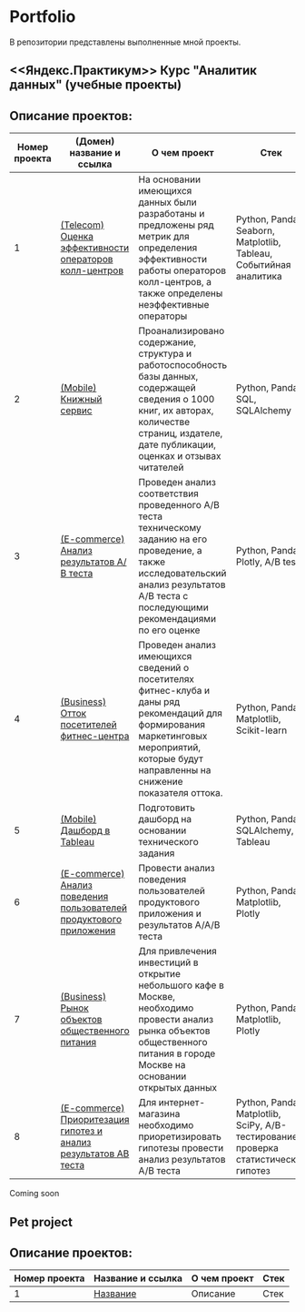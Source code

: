 # Portfolio

В репозитории представлены выполненные мной проекты.


## <<Яндекс.Практикум>> Курс "Аналитик данных" (учебные проекты)
## Описание проектов:
| Номер проекта | (Домен) название и ссылка | О чем проект                                                     | Стек                |
|---------------|-------------------|------------------------------------------------------------------|---------------------|
|1              |[(Telecom) Оценка эффективности операторов колл-центров](https://github.com/zlat1109/Portfolio/tree/main/%D0%9E%D1%86%D0%B5%D0%BD%D0%BA%D0%B0%20%D1%8D%D1%84%D1%84%D0%B5%D0%BA%D1%82%D0%B8%D0%B2%D0%BD%D0%BE%D1%81%D1%82%D0%B8%20%D0%BE%D0%BF%D0%B5%D1%80%D0%B0%D1%82%D0%BE%D1%80%D0%BE%D0%B2%20%D0%BA%D0%BE%D0%BB%D0%BB-%D1%86%D0%B5%D0%BD%D1%82%D1%80%D0%BE%D0%B2)|На основании имеющихся данных были разработаны и предложены ряд метрик для определения эффективности работы операторов колл-центров, а также определены неэффективные операторы|Python, Pandas, Seaborn, Matplotlib, Tableau, Событийная аналитика|
|2              |[(Mobile) Книжный сервис](https://github.com/zlat1109/Portfolio/tree/main/%D0%9A%D0%BD%D0%B8%D0%B6%D0%BD%D1%8B%D0%B9%20%D1%81%D0%B5%D1%80%D0%B2%D0%B8%D1%81)|Проанализировано содержание, структура и работоспособность базы данных, содержащей сведения о 1000 книг, их авторах, количестве страниц, издателе, дате публикации, оценках и отзывах читателей|Python, Pandas, SQL, SQLAlchemy|
|3              |[(E-commerce) Анализ результатов А/В теста](https://github.com/zlat1109/Portfolio/tree/main/%D0%90%D0%BD%D0%B0%D0%BB%D0%B8%D0%B7%20%D1%80%D0%B5%D0%B7%D1%83%D0%BB%D1%8C%D1%82%D0%B0%D1%82%D0%BE%D0%B2%20%D0%90%D0%92%20%D1%82%D0%B5%D1%81%D1%82%D0%B0)| Проведен анализ соответствия проведенного A/B теста техническому заданию на его проведение, а также исследовательский анализ результатов A/B теста с последующими рекомендациями по его оценке| Python, Pandas, Plotly, A/B tests|
|4              |[(Business) Отток посетителей фитнес-центра](https://github.com/zlat1109/Portfolio/tree/main/%D0%9E%D1%82%D1%82%D0%BE%D0%BA%20%D0%BF%D0%BE%D1%81%D0%B5%D1%82%D0%B8%D1%82%D0%B5%D0%BB%D0%B5%D0%B9%20%D1%84%D0%B8%D1%82%D0%BD%D0%B5%D1%81-%D1%86%D0%B5%D0%BD%D1%82%D1%80%D0%B0)| Проведен анализ имеющихся сведений о посетителях фитнес-клуба и даны ряд рекомендаций для формирования маркетинговых мероприятий, которые будут направленны на снижение показателя оттока.| Python, Pandas, Matplotlib, Scikit-learn|
|5              |[(Mobile) Дашборд в Tableau](https://github.com/zlat1109/Portfolio/tree/main/%D0%94%D0%B0%D1%88%D0%B1%D0%BE%D1%80%D0%B4%20%D0%B2%20Tableau)| Подготовить дашборд на основании технического задания| Python, Pandas, SQLAlchemy, Tableau|
|6              |[(E-commerce) Анализ поведения пользователей продуктового приложения](https://github.com/zlat1109/Portfolio/tree/main/%D0%90%D0%BD%D0%B0%D0%BB%D0%B8%D0%B7%20%D0%BF%D0%BE%D0%B2%D0%B5%D0%B4%D0%B5%D0%BD%D0%B8%D1%8F%20%D0%BF%D0%BE%D0%BB%D1%8C%D0%B7%D0%BE%D0%B2%D0%B0%D1%82%D0%B5%D0%BB%D0%B5%D0%B9%20%D0%BF%D1%80%D0%BE%D0%B4%D1%83%D0%BA%D1%82%D0%BE%D0%B2%D0%BE%D0%B3%D0%BE%20%D0%BF%D1%80%D0%B8%D0%BB%D0%BE%D0%B6%D0%B5%D0%BD%D0%B8%D1%8F)| Провести анализ поведения пользователей продуктового приложения и результатов А/А/В теста| Python, Pandas, Matplotlib, Plotly|
|7              |[(Business) Рынок объектов общественного питания](https://github.com/zlat1109/Portfolio/tree/main/%D0%A0%D1%8B%D0%BD%D0%BE%D0%BA%20%D0%BE%D0%B1%D1%8A%D0%B5%D0%BA%D1%82%D0%BE%D0%B2%20%D0%BE%D0%B1%D1%89%D0%B5%D1%81%D1%82%D0%B2%D0%B5%D0%BD%D0%BD%D0%BE%D0%B3%D0%BE%20%D0%BF%D0%B8%D1%82%D0%B0%D0%BD%D0%B8%D1%8F)| Для привлечения инвестиций в открытие небольшого кафе в Москве, необходимо провести анализ рынка объектов общественного питания в городе Москве на основании открытых данных| Python, Pandas, Matplotlib, Plotly|
|8              |[(E-commerce) Приоритезация гипотез и анализ результатов АВ теста](https://github.com/zlat1109/Portfolio/tree/main/(E-commerce)%20%D0%9F%D1%80%D0%B8%D0%BE%D1%80%D0%B8%D1%82%D0%B5%D0%B7%D0%B0%D1%86%D0%B8%D1%8F%20%D0%B3%D0%B8%D0%BF%D0%BE%D1%82%D0%B5%D0%B7%20%D0%B8%20%D0%B0%D0%BD%D0%B0%D0%BB%D0%B8%D0%B7%20%D1%80%D0%B5%D0%B7%D1%83%D0%BB%D1%8C%D1%82%D0%B0%D1%82%D0%BE%D0%B2%20%D0%90%D0%92%20%D1%82%D0%B5%D1%81%D1%82%D0%B0)| Для интернет-магазина необходимо приоретизировать гипотезы провести анализ результатов А/В теста| Python, Pandas, Matplotlib, SciPy, A/B-тестирование, проверка статистических гипотез|




Coming soon

## Pet project
## Описание проектов:
| Номер проекта | Название и ссылка | О чем проект                                                     | Стек                |
|---------------|-------------------|------------------------------------------------------------------|---------------------|
|1              |[Название](ссылка)|Описание|Стек|

